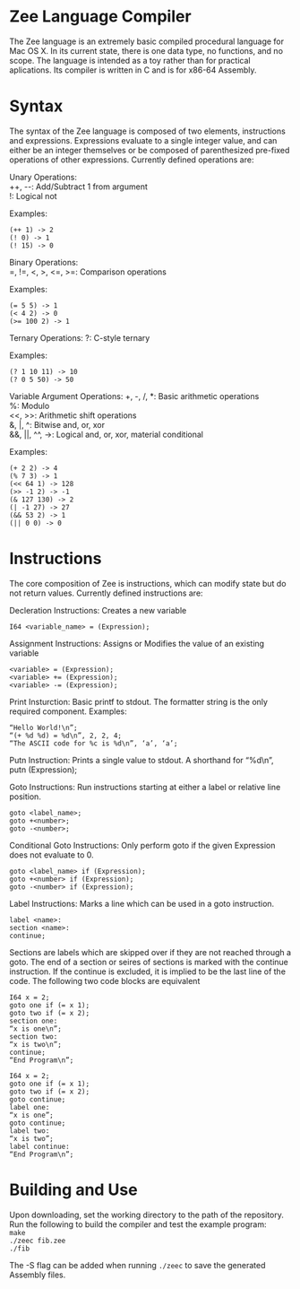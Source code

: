 # Zee Language Compiler
The Zee language is an extremely basic compiled procedural language for Mac OS X. In its current state, there is one data type, no functions, and no scope. The language is intended as a toy rather than for practical aplications. Its compiler is written in C and is for x86-64 Assembly.

# Syntax
The syntax of the Zee language is composed of two elements, instructions and expressions. Expressions evaluate to a single integer value, and can either be an integer themselves or be composed of parenthesized pre-fixed operations of other expressions. Currently defined operations are:

Unary Operations:  
++, --: Add/Subtract 1 from argument  
!: Logical not  

Examples:  
```
(++ 1) -> 2
(! 0) -> 1
(! 15) -> 0
```
Binary Operations:  
=, !=, <, >, <=, >=: Comparison operations  

Examples:
```
(= 5 5) -> 1
(< 4 2) -> 0
(>= 100 2) -> 1
```
Ternary Operations:
?: C-style ternary  

Examples:
```
(? 1 10 11) -> 10
(? 0 5 50) -> 50
```

Variable Argument Operations:
+, -, /, *: Basic arithmetic operations  
%: Modulo   
<<, >>: Arithmetic shift operations  
&, |, ^: Bitwise and, or, xor  
&&, ||, ^^, ->: Logical and, or, xor, material conditional   

Examples:
```
(+ 2 2) -> 4
(% 7 3) -> 1
(<< 64 1) -> 128
(>> -1 2) -> -1
(& 127 130) -> 2
(| -1 27) -> 27
(&& 53 2) -> 1
(|| 0 0) -> 0
```
# Instructions
The core composition of Zee is instructions, which can modify state but do not return values. Currently defined instructions are:

Decleration Instructions: Creates a new variable
```I64 <variable_name>; 
I64 <variable_name> = (Expression);
```
Assignment Instructions: Assigns or Modifies the value of an existing variable
```
<variable> = (Expression); 
<variable> += (Expression);
<variable> -= (Expression);
```
Print Insturction: Basic printf to stdout. The formatter string is the only required component. Examples:
```
“Hello World!\n”;
“(+ %d %d) = %d\n”, 2, 2, 4;
“The ASCII code for %c is %d\n”, ‘a’, ‘a’;
```
Putn Instruction: Prints a single value to stdout. A shorthand for “%d\n”,
putn (Expression);

Goto Instructions: Run instructions starting at either a label or relative line position. 
```
goto <label_name>;
goto +<number>;
goto -<number>;
```

Conditional Goto Instructions: Only perform goto if the given Expression does not evaluate to 0.
```
goto <label_name> if (Expression);
goto +<number> if (Expression);
goto -<number> if (Expression);
```
Label Instructions: Marks a line which can be used in a goto instruction.
```
label <name>: 
section <name>:
continue;
```
Sections are labels which are skipped over if they are not reached through a goto. The end of a section or seires of sections is marked with the continue instruction. If the continue is excluded, it is implied to be the last line of the code. The following two code blocks are equivalent

```
I64 x = 2;
goto one if (= x 1);
goto two if (= x 2);
section one:
“x is one\n”;
section two:
“x is two\n”;
continue;
“End Program\n”;
```

```
I64 x = 2;
goto one if (= x 1);
goto two if (= x 2);
goto continue;
label one:
“x is one”;
goto continue;
label two:
“x is two”;
label continue:
“End Program\n”;
```


# Building and Use

Upon downloading, set the working directory to the path of the repository. Run the following to build the compiler and test the example program:  
```make```  
```./zeec fib.zee```  
```./fib```   

The -S flag can be added when running ```./zeec``` to save the generated Assembly files.

